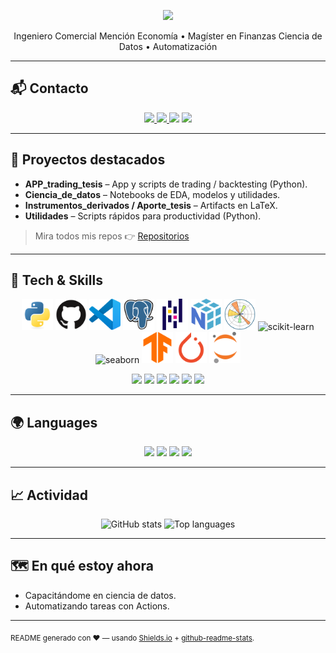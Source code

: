 <!-- Banner -->
<p align="center">
  <img src="https://capsule-render.vercel.app/api?type=waving&color=0:1E90FF,100:00CED1&height=180&section=header&text=Hola%2C%20soy%20Mateo%20👋&fontSize=40&fontColor=ffffff" />
</p>

<p align="center">
  Ingeniero Comercial Mención Economía • Magíster en Finanzas  
  Ciencia de Datos • Automatización
</p>

---

## 📬 Contacto

<p align="center">
  <a href="mailto:mateo.canales.b@gmail.com">
    <img src="https://img.shields.io/badge/Email-mateo.canales.b%40gmail.com-red?style=flat&logo=gmail" height="30"/>
  </a>
  <a href="https://www.linkedin.com/in/mateo-canales-briceno" target="_blank">
    <img src="https://img.shields.io/badge/LinkedIn-Perfil-blue?style=flat&logo=linkedin" height="30"/>
  </a>
  <img src="https://img.shields.io/badge/focus-Data%20Engineering-blue?style=flat" height="30"/>
  <img src="https://img.shields.io/badge/license-MIT-green?style=flat" height="30"/>
</p>

---

## 🚀 Proyectos destacados
- **APP_trading_tesis** – App y scripts de trading / backtesting (Python).  
- **Ciencia_de_datos** – Notebooks de EDA, modelos y utilidades.  
- **Instrumentos_derivados / Aporte_tesis** – Artifacts en LaTeX.  
- **Utilidades** – Scripts rápidos para productividad (Python).  

> Mira todos mis repos 👉 [Repositorios](https://github.com/Mateo-canales-b?tab=repositories)

---

## 🧰 Tech & Skills

<p align="center">
  <img src="https://raw.githubusercontent.com/devicons/devicon/master/icons/python/python-original.svg" width="50" height="50"/>
  <img src="https://raw.githubusercontent.com/devicons/devicon/master/icons/github/github-original.svg" width="50" height="50"/>
  <img src="https://raw.githubusercontent.com/devicons/devicon/master/icons/vscode/vscode-original.svg" width="50" height="50"/>
  <img src="https://raw.githubusercontent.com/devicons/devicon/master/icons/postgresql/postgresql-original.svg" width="50" height="50"/>
  <img src="https://raw.githubusercontent.com/devicons/devicon/master/icons/pandas/pandas-original.svg" width="50" height="50"/>
  <img src="https://raw.githubusercontent.com/devicons/devicon/master/icons/numpy/numpy-original.svg" width="50" height="50"/>
  <img src="https://raw.githubusercontent.com/devicons/devicon/master/icons/matplotlib/matplotlib-original.svg" width="50" height="50"/>
  <img src="https://scikit-learn.org/stable/_static/scikit-learn-logo-small.png" alt="scikit-learn" width="100" height="50"/>
  <img src="https://seaborn.pydata.org/_static/logo-wide-lightbg.svg" alt="seaborn" width="120"/>
  <img src="https://raw.githubusercontent.com/devicons/devicon/master/icons/tensorflow/tensorflow-original.svg" width="50" height="50"/>
  <img src="https://raw.githubusercontent.com/devicons/devicon/master/icons/pytorch/pytorch-original.svg" width="50" height="50"/>
  <img src="https://raw.githubusercontent.com/devicons/devicon/master/icons/jupyter/jupyter-original.svg" width="50" height="50"/>
</p>

<p align="center">
  <img src="https://img.shields.io/badge/Power%20BI-F2C811?style=flat&logo=powerbi&logoColor=black" height="80"/>
  <img src="https://img.shields.io/badge/Excel-217346?style=flat&logo=microsoft-excel&logoColor=white" height="30"/>
  <img src="https://img.shields.io/badge/Tableau-E97627?style=flat&logo=tableau&logoColor=white" height="30"/>
  <img src="https://img.shields.io/badge/BigQuery-4285F4?style=flat&logo=googlebigquery&logoColor=white" height="30"/>
  <img src="https://img.shields.io/badge/R-276DC3?style=flat&logo=r&logoColor=white" height="30"/>
  <img src="https://img.shields.io/badge/QGIS-589632?style=flat&logo=qgis&logoColor=white" height="30"/>
</p>

---

## 🌍 Languages

<p align="center">
  <img src="https://img.shields.io/badge/Español-Nativo-green?style=flat&logo=google-translate" height="30"/>
  <img src="https://img.shields.io/badge/Inglés-Intermedio-blue?style=flat&logo=google-translate" height="30"/>
  <img src="https://img.shields.io/badge/Francés-Básico-lightgrey?style=flat&logo=google-translate" height="30"/>
  <img src="https://img.shields.io/badge/Portugués-Básico-lightgrey?style=flat&logo=google-translate" height="30"/>
</p>

---

## 📈 Actividad

<p align="center">
  <img src="https://github-readme-stats.vercel.app/api?username=Mateo-canales-b&show_icons=true&rank_icon=github&theme=default" alt="GitHub stats" height="150"/>
  <img src="https://github-readme-stats.vercel.app/api/top-langs/?username=Mateo-canales-b&layout=compact&theme=default" alt="Top languages" height="150"/>
</p>

---

## 🗺️ En qué estoy ahora
- Capacitándome en ciencia de datos.  
- Automatizando tareas con Actions.  

---

<sub>README generado con ❤️ — usando [Shields.io](https://shields.io) + [github-readme-stats](https://github.com/anuraghazra/github-readme-stats).

